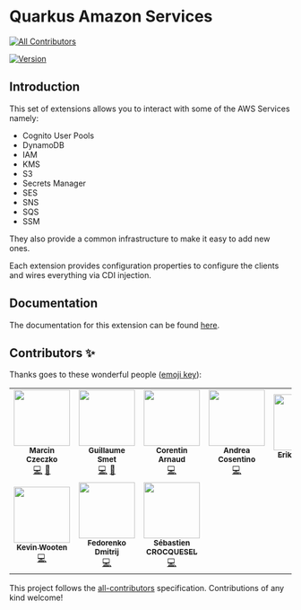# Quarkus Amazon Services
<!-- ALL-CONTRIBUTORS-BADGE:START - Do not remove or modify this section -->
[![All Contributors](https://img.shields.io/badge/all_contributors-10-orange.svg?style=flat-square)](#contributors-)
<!-- ALL-CONTRIBUTORS-BADGE:END -->

[![Version](https://img.shields.io/maven-central/v/io.quarkiverse.amazonservices/quarkus-amazon-services-bom?logo=apache-maven&style=flat-square)](https://search.maven.org/artifact/io.quarkiverse.amazonservices/quarkus-amazon-services-bom)

## Introduction

This set of extensions allows you to interact with some of the AWS Services namely:

 * Cognito User Pools
 * DynamoDB
 * IAM
 * KMS
 * S3
 * Secrets Manager
 * SES
 * SNS
 * SQS
 * SSM

They also provide a common infrastructure to make it easy to add new ones.

Each extension provides configuration properties to configure the clients and wires everything via CDI injection.

## Documentation

The documentation for this extension can be found [here](https://quarkiverse.github.io/quarkiverse-docs/quarkus-amazon-services/dev/index.html).

## Contributors ✨

Thanks goes to these wonderful people ([emoji key](https://allcontributors.org/docs/en/emoji-key)):

<!-- ALL-CONTRIBUTORS-LIST:START - Do not remove or modify this section -->
<!-- prettier-ignore-start -->
<!-- markdownlint-disable -->
<table>
  <tbody>
    <tr>
      <td align="center"><a href="https://github.com/marcinczeczko"><img src="https://avatars.githubusercontent.com/u/4218395?v=4?s=100" width="100px;" alt=""/><br /><sub><b>Marcin Czeczko</b></sub></a><br /><a href="https://github.com/quarkiverse/quarkus-amazon-services/commits?author=marcinczeczko" title="Code">💻</a> <a href="#maintenance-marcinczeczko" title="Maintenance">🚧</a></td>
      <td align="center"><a href="https://lesincroyableslivres.fr/"><img src="https://avatars.githubusercontent.com/u/1279749?v=4?s=100" width="100px;" alt=""/><br /><sub><b>Guillaume Smet</b></sub></a><br /><a href="https://github.com/quarkiverse/quarkus-amazon-services/commits?author=gsmet" title="Code">💻</a> <a href="#maintenance-gsmet" title="Maintenance">🚧</a></td>
      <td align="center"><a href="https://github.com/corentinarnaud"><img src="https://avatars.githubusercontent.com/u/15332003?v=4?s=100" width="100px;" alt=""/><br /><sub><b>Corentin Arnaud</b></sub></a><br /><a href="https://github.com/quarkiverse/quarkus-amazon-services/commits?author=corentinarnaud" title="Code">💻</a></td>
      <td align="center"><a href="http://oscerd.github.io"><img src="https://avatars.githubusercontent.com/u/5106647?v=4?s=100" width="100px;" alt=""/><br /><sub><b>Andrea Cosentino</b></sub></a><br /><a href="https://github.com/quarkiverse/quarkus-amazon-services/commits?author=oscerd" title="Code">💻</a></td>
      <td align="center"><a href="https://github.com/emattheis"><img src="https://avatars.githubusercontent.com/u/18270192?v=4?s=100" width="100px;" alt=""/><br /><sub><b>Erik Mattheis</b></sub></a><br /><a href="https://github.com/quarkiverse/quarkus-amazon-services/commits?author=emattheis" title="Code">💻</a></td>
      <td align="center"><a href="https://github.com/famod"><img src="https://avatars.githubusercontent.com/u/22860528?v=4?s=100" width="100px;" alt=""/><br /><sub><b>Falko Modler</b></sub></a><br /><a href="https://github.com/quarkiverse/quarkus-amazon-services/commits?author=famod" title="Code">💻</a></td>
      <td align="center"><a href="https://github.com/stuartwdouglas"><img src="https://avatars.githubusercontent.com/u/328571?v=4?s=100" width="100px;" alt=""/><br /><sub><b>Stuart Douglas</b></sub></a><br /><a href="https://github.com/quarkiverse/quarkus-amazon-services/commits?author=stuartwdouglas" title="Code">💻</a></td>
    </tr>
    <tr>
      <td align="center"><a href="https://github.com/kdubb"><img src="https://avatars.githubusercontent.com/u/787655?v=4?s=100" width="100px;" alt=""/><br /><sub><b>Kevin Wooten</b></sub></a><br /><a href="https://github.com/quarkiverse/quarkus-amazon-services/commits?author=kdubb" title="Code">💻</a></td>
      <td align="center"><a href="https://resume.fedorenko-d.ru/"><img src="https://avatars.githubusercontent.com/u/587257?v=4?s=100" width="100px;" alt=""/><br /><sub><b>Fedorenko Dmitrij</b></sub></a><br /><a href="https://github.com/quarkiverse/quarkus-amazon-services/commits?author=c0va23" title="Code">💻</a></td>
      <td align="center"><a href="https://www.inulogic.fr"><img src="https://avatars.githubusercontent.com/u/88554524?v=4?s=100" width="100px;" alt=""/><br /><sub><b>Sébastien CROCQUESEL</b></sub></a><br /><a href="https://github.com/quarkiverse/quarkus-amazon-services/commits?author=scrocquesel" title="Code">💻</a></td>
    </tr>
  </tbody>
</table>

<!-- markdownlint-restore -->
<!-- prettier-ignore-end -->

<!-- ALL-CONTRIBUTORS-LIST:END -->

This project follows the [all-contributors](https://github.com/all-contributors/all-contributors) specification. Contributions of any kind welcome!